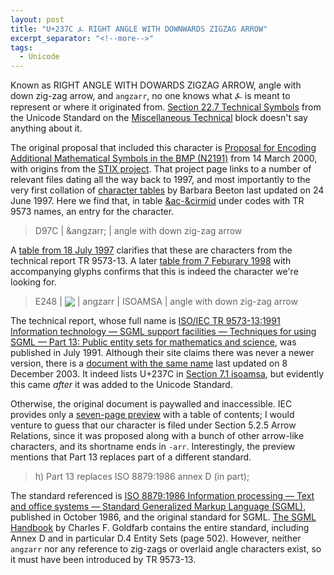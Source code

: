 ```yaml
---
layout: post
title: "U+237C ⍼ RIGHT ANGLE WITH DOWNWARDS ZIGZAG ARROW"
excerpt_separator: "<!--more-->"
tags:
  - Unicode
---
```


Known as RIGHT ANGLE WITH DOWARDS ZIGZAG ARROW,
angle with down zig-zag arrow,
and `angzarr`,
no one knows what ⍼ is meant to represent or where it originated from.
[Section 22.7 Technical Symbols](https://www.unicode.org/versions/Unicode14.0.0/ch22.pdf#G12269)
from the Unicode Standard on the
[Miscellaneous Technical](https://www.unicode.org/charts/PDF/U2300.pdf) block
doesn't say anything about it.

<!--more-->

<style>
table {
  margin-bottom: 0;
}
#angzarr {
  display: inline;
  vertical-align: bottom;
  margin: 0;
  padding: 0;
  border-radius: 0;
}
</style>

The original proposal that included this character is
[Proposal for Encoding Additional Mathematical Symbols in the BMP (N2191)](https://www.unicode.org/wg2/docs/n2191.pdf)
from 14 March 2000, with origins from the
[STIX project](https://www.ams.org/STIX/).
That project page links to a number of relevant files dating all the way back to 1997,
and most importantly to the very first collation of
[character tables](https://www.ams.org/STIX/bnbranges.html) by Barbara Beeton
last updated on 24 June 1997.
Here we find that, in table [&ac-&cirmid](http://www.ams.org/STIX/bnbtable09a.html)
under codes with TR 9573 names, an entry for the character.

> D97C | &amp;angzarr; | angle with down zig-zag arrow

A [table from 18 July 1997](https://www.ams.org/STIX/bnb/9573-13.file)
clarifies that these are characters from the technical report TR 9573-13.
A later [table from 7 Feburary 1998](http://www.ams.org/STIX/stixfullr/stixfull-12.html)
with accompanying glyphs confirms that this is indeed the character we're looking for.

> E248 | <img id="angzarr" src="https://www.ams.org/STIX/glyphs/E2/UE248.gif"/> | angzarr | ISOAMSA | angle with down zig-zag arrow

The technical report, whose full name is
[ISO/IEC TR 9573-13:1991 Information technology — SGML support facilities — Techniques for using SGML — Part 13: Public entity sets for mathematics and science](https://www.iso.org/standard/17332.html),
was published in July 1991.
Although their site claims there was never a newer version,
there is a [document with the same name](https://www.w3.org/2003/entities/iso9573-2003doc/9573.html)
last updated on 8 December 2003.
It indeed lists U+237C in [Section 7.1 isoamsa](https://www.w3.org/2003/entities/iso9573-2003doc/9573sec7-1.html),
but evidently this came *after* it was added to the Unicode Standard.

Otherwise, the original document is paywalled and inaccessible.
IEC provides only a [seven-page preview](https://webstore.iec.ch/preview/info_isoiec9573-13%7Bed1.0%7Den.pdf)
with a table of contents; I would venture to guess that our character
is filed under Section 5.2.5 Arrow Relations,
since it was proposed along with a bunch of other arrow-like characters,
and its shortname ends in `-arr`.
Interestingly, the preview mentions that Part 13 replaces part of a different standard.

> h) Part 13 replaces ISO 8879:1986 annex D (in part);

The standard referenced is
[ISO 8879:1986 Information processing — Text and office systems — Standard Generalized Markup Language (SGML)](https://www.iso.org/standard/16387.html),
published in October 1986, and the original standard for SGML.
[The SGML Handbook](https://archive.org/details/sgmlhandbook0000gold/mode/2up)
by Charles F. Goldfarb contains the entire standard,
including Annex D and in particular D.4 Entity Sets (page 502).
However, neither `angzarr` nor any reference to zig-zags or overlaid angle characters exist,
so it must have been introduced by TR 9573-13.